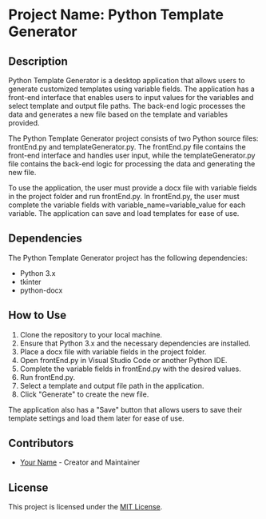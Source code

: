 <h1>Project Name: Python Template Generator</h1><h2>Description</h2><p>Python Template Generator is a desktop application that allows users to generate customized templates using variable fields. The application has a front-end interface that enables users to input values for the variables and select template and output file paths. The back-end logic processes the data and generates a new file based on the template and variables provided.</p><p>The Python Template Generator project consists of two Python source files: frontEnd.py and templateGenerator.py. The frontEnd.py file contains the front-end interface and handles user input, while the templateGenerator.py file contains the back-end logic for processing the data and generating the new file.</p><p>To use the application, the user must provide a docx file with variable fields in the project folder and run frontEnd.py. In frontEnd.py, the user must complete the variable fields with variable_name=variable_value for each variable. The application can save and load templates for ease of use.</p><h2>Dependencies</h2><p>The Python Template Generator project has the following dependencies:</p><ul><li>Python 3.x</li><li>tkinter</li><li>python-docx</li></ul><h2>How to Use</h2><ol><li>Clone the repository to your local machine.</li><li>Ensure that Python 3.x and the necessary dependencies are installed.</li><li>Place a docx file with variable fields in the project folder.</li><li>Open frontEnd.py in Visual Studio Code or another Python IDE.</li><li>Complete the variable fields in frontEnd.py with the desired values.</li><li>Run frontEnd.py.</li><li>Select a template and output file path in the application.</li><li>Click "Generate" to create the new file.</li></ol><p>The application also has a "Save" button that allows users to save their template settings and load them later for ease of use.</p><h2>Contributors</h2><ul><li><a href="https://github.com/DurdeuVlad" target="_new">Your Name</a> - Creator and Maintainer</li></ul><h2>License</h2><p>This project is licensed under the <a href="https://opensource.org/licenses/MIT" target="_new">MIT License</a>.</p></div>
 
